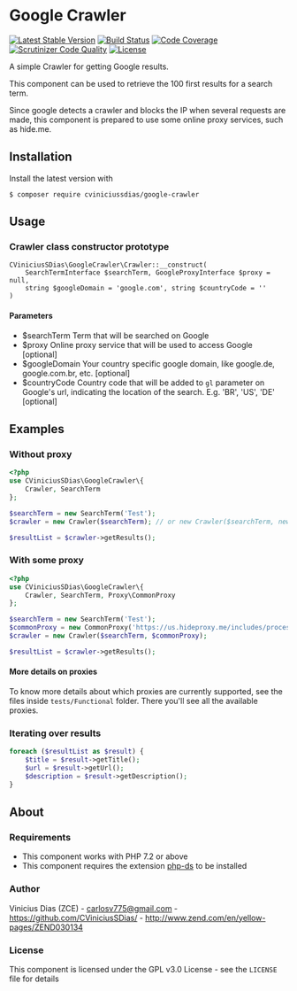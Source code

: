 # Google Crawler
[![Latest Stable Version](https://poser.pugx.org/cviniciussdias/google-crawler/v/stable)](https://packagist.org/packages/cviniciussdias/google-crawler)
[![Build Status](https://travis-ci.org/CViniciusSDias/google-crawler.svg?branch=master)](https://travis-ci.org/CViniciusSDias/google-crawler)
[![Code Coverage](https://scrutinizer-ci.com/g/CViniciusSDias/google-crawler/badges/coverage.png?b=master)](https://scrutinizer-ci.com/g/CViniciusSDias/google-crawler/?branch=master)
[![Scrutinizer Code Quality](https://scrutinizer-ci.com/g/CViniciusSDias/google-crawler/badges/quality-score.png?b=master)](https://scrutinizer-ci.com/g/CViniciusSDias/google-crawler/?branch=master)
[![License](https://poser.pugx.org/cviniciussdias/google-crawler/license)](https://packagist.org/packages/cviniciussdias/google-crawler)

A simple Crawler for getting Google results.

This component can be used to retrieve the 100 first results for a search term.

Since google detects a crawler and blocks the IP when several requests are made,
this component is prepared to use some online proxy services, such as hide.me.

## Installation
Install the latest version with
```
$ composer require cviniciussdias/google-crawler
```

## Usage

### Crawler class constructor prototype
```
CViniciusSDias\GoogleCrawler\Crawler::__construct(
    SearchTermInterface $searchTerm, GoogleProxyInterface $proxy = null,
    string $googleDomain = 'google.com', string $countryCode = ''
)
```

#### Parameters
- $searchTerm Term that will be searched on Google
- $proxy Online proxy service that will be used to access Google [optional]
- $googleDomain Your country specific google domain, like google.de, google.com.br, etc. [optional]
- $countryCode Country code that will be added to `gl` parameter on Google's url, indicating the location of the search. E.g. 'BR', 'US', 'DE' [optional]

## Examples

### Without proxy
```php
<?php
use CViniciusSDias\GoogleCrawler\{
    Crawler, SearchTerm
};

$searchTerm = new SearchTerm('Test');
$crawler = new Crawler($searchTerm); // or new Crawler($searchTerm, new NoProxy());

$resultList = $crawler->getResults();
```

### With some proxy
```php
<?php
use CViniciusSDias\GoogleCrawler\{
    Crawler, SearchTerm, Proxy\CommonProxy
};

$searchTerm = new SearchTerm('Test');
$commonProxy = new CommonProxy('https://us.hideproxy.me/includes/process.php?action=update');
$crawler = new Crawler($searchTerm, $commonProxy);

$resultList = $crawler->getResults();
```

#### More details on proxies
To know more details about which proxies are currently
supported, see the files inside `tests/Functional` folder.
There you'll see all the available proxies.

### Iterating over results
```php
foreach ($resultList as $result) {
    $title = $result->getTitle();
    $url = $result->getUrl();
    $description = $result->getDescription();
}
```

## About

### Requirements

- This component works with PHP 7.2 or above
- This component requires the extension [php-ds](http://php.net/manual/pt_BR/book.ds.php) to be installed

### Author
Vinicius Dias (ZCE) - carlosv775@gmail.com - https://github.com/CViniciusSDias/ - http://www.zend.com/en/yellow-pages/ZEND030134

### License
This component is licensed under the GPL v3.0 License - see the `LICENSE` file for details
